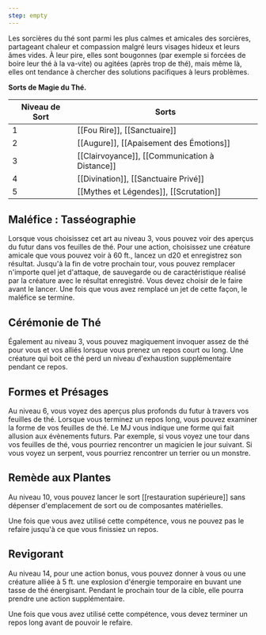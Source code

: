 ```yaml
---
step: empty
---
```

Les sorcières du thé sont parmi les plus calmes et amicales des sorcières, partageant chaleur et compassion malgré leurs visages hideux et leurs âmes vides. À leur pire, elles sont bougonnes (par exemple si forcées de boire leur thé à la va-vite) ou agitées (après trop de thé), mais même là, elles ont tendance à chercher des solutions pacifiques à leurs problèmes.

**Sorts de Magie du Thé.**

| Niveau de Sort | Sorts |
| -------------- | ----- |
| 1 | [[Fou Rire]], [[Sanctuaire]] |
| 2 | [[Augure]], [[Apaisement des Émotions]] |
| 3 | [[Clairvoyance]], [[Communication à Distance]] |
| 4 | [[Divination]], [[Sanctuaire Privé]] |
| 5 | [[Mythes et Légendes]], [[Scrutation]] |

## Maléfice : Tasséographie

Lorsque vous choisissez cet art au niveau 3, vous pouvez voir des aperçus du futur dans vos feuilles de thé. Pour une action, choisissez une créature amicale que vous pouvez voir à 60 ft., lancez un d20 et enregistrez son résultat. Jusqu'à la fin de votre prochain tour, vous pouvez remplacer n'importe quel jet d'attaque, de sauvegarde ou de caractéristique réalisé par la créature avec le résultat enregistré. Vous devez choisir de le faire avant le lancer. Une fois que vous avez remplacé un jet de cette façon, le maléfice se termine.

## Cérémonie de Thé

Également au niveau 3, vous pouvez magiquement invoquer assez de thé pour vous et vos alliés lorsque vous prenez un repos court ou long. Une créature qui boit ce thé perd un niveau d'exhaustion supplémentaire pendant ce repos.

## Formes et Présages

Au niveau 6, vous voyez des aperçus plus profonds du futur à travers vos feuilles de thé. Lorsque vous terminez un repos long, vous pouvez examiner la forme de vos feuilles de thé. Le MJ vous indique une forme qui fait allusion aux évènements futurs. Par exemple, si vous voyez une tour dans vos feuilles de thé, vous pourriez rencontrer un magicien le jour suivant. Si vous voyez un serpent, vous pourriez rencontrer un terrier ou un monstre.

## Remède aux Plantes

Au niveau 10, vous pouvez lancer le sort [[restauration supérieure]] sans dépenser d'emplacement de sort ou de composantes matérielles.

Une fois que vous avez utilisé cette compétence, vous ne pouvez pas le refaire jusqu'à ce que vous finissiez un repos.

## Revigorant

Au niveau 14, pour une action bonus, vous pouvez donner à vous ou une créature alliée à 5 ft. une explosion d'énergie temporaire en buvant une tasse de thé énergisant. Pendant le prochain tour de la cible, elle pourra prendre une action supplémentaire.

Une fois que vous avez utilisé cette compétence, vous devez terminer un repos long avant de pouvoir le refaire.
